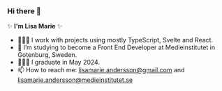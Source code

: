 ### Hi there 👋

✨ **I'm Lisa Marie** ✨ 

- 👩🏻‍💻 I work with projects using mostly TypeScript, Svelte and React.
- 🌱 I’m studying to become a Front End Developer at Medieinstitutet in Gotenburg, Sweden. 
- 👩🏻‍🎓 I graduate in May 2024.
- 📫 How to reach me: lisamarie.andersson@gmail.com and lisamarie.andersson@medieinstitutet.se
